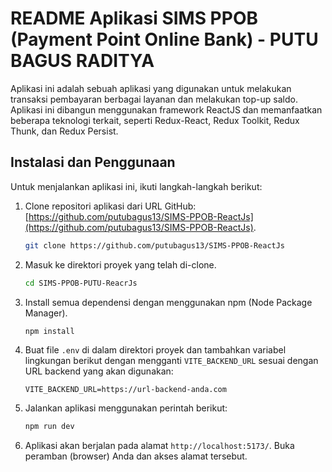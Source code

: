 # README Aplikasi SIMS PPOB (Payment Point Online Bank) - PUTU BAGUS RADITYA

Aplikasi ini adalah sebuah aplikasi yang digunakan untuk melakukan transaksi pembayaran berbagai layanan dan melakukan top-up saldo. Aplikasi ini dibangun menggunakan framework ReactJS dan memanfaatkan beberapa teknologi terkait, seperti Redux-React, Redux Toolkit, Redux Thunk, dan Redux Persist.

## Instalasi dan Penggunaan

Untuk menjalankan aplikasi ini, ikuti langkah-langkah berikut:

1. Clone repositori aplikasi dari URL GitHub: [https://github.com/putubagus13/SIMS-PPOB-ReactJs](https://github.com/putubagus13/SIMS-PPOB-ReactJs).

   ```bash
   git clone https://github.com/putubagus13/SIMS-PPOB-ReactJs
   ```

2. Masuk ke direktori proyek yang telah di-clone.

   ```bash
   cd SIMS-PPOB-PUTU-ReacrJs
   ```

3. Install semua dependensi dengan menggunakan npm (Node Package Manager).

   ```bash
   npm install
   ```

4. Buat file `.env` di dalam direktori proyek dan tambahkan variabel lingkungan berikut dengan mengganti `VITE_BACKEND_URL` sesuai dengan URL backend yang akan digunakan:

   ```
   VITE_BACKEND_URL=https://url-backend-anda.com
   ```

5. Jalankan aplikasi menggunakan perintah berikut:

   ```bash
   npm run dev
   ```

6. Aplikasi akan berjalan pada alamat `http://localhost:5173/`. Buka peramban (browser) Anda dan akses alamat tersebut.
